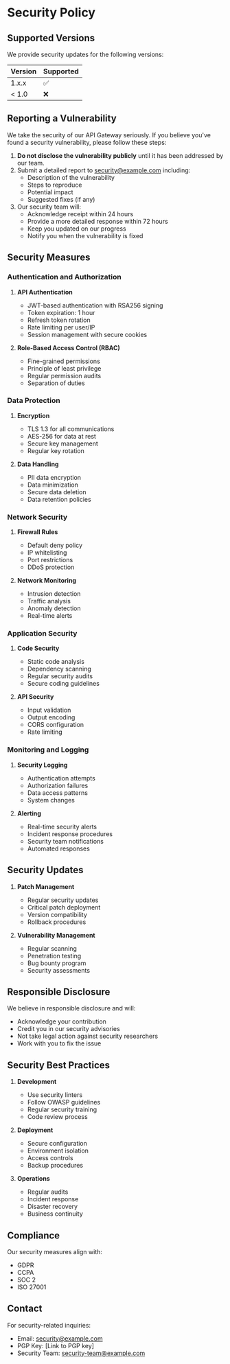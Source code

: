 # Security Policy

## Supported Versions

We provide security updates for the following versions:

| Version | Supported          |
| ------- | ------------------ |
| 1.x.x   | :white_check_mark: |
| < 1.0   | :x:                |

## Reporting a Vulnerability

We take the security of our API Gateway seriously. If you believe you've found a security vulnerability, please follow these steps:

1. **Do not disclose the vulnerability publicly** until it has been addressed by our team.
2. Submit a detailed report to security@example.com including:
   - Description of the vulnerability
   - Steps to reproduce
   - Potential impact
   - Suggested fixes (if any)
3. Our security team will:
   - Acknowledge receipt within 24 hours
   - Provide a more detailed response within 72 hours
   - Keep you updated on our progress
   - Notify you when the vulnerability is fixed

## Security Measures

### Authentication and Authorization

1. **API Authentication**
   - JWT-based authentication with RSA256 signing
   - Token expiration: 1 hour
   - Refresh token rotation
   - Rate limiting per user/IP
   - Session management with secure cookies

2. **Role-Based Access Control (RBAC)**
   - Fine-grained permissions
   - Principle of least privilege
   - Regular permission audits
   - Separation of duties

### Data Protection

1. **Encryption**
   - TLS 1.3 for all communications
   - AES-256 for data at rest
   - Secure key management
   - Regular key rotation

2. **Data Handling**
   - PII data encryption
   - Data minimization
   - Secure data deletion
   - Data retention policies

### Network Security

1. **Firewall Rules**
   - Default deny policy
   - IP whitelisting
   - Port restrictions
   - DDoS protection

2. **Network Monitoring**
   - Intrusion detection
   - Traffic analysis
   - Anomaly detection
   - Real-time alerts

### Application Security

1. **Code Security**
   - Static code analysis
   - Dependency scanning
   - Regular security audits
   - Secure coding guidelines

2. **API Security**
   - Input validation
   - Output encoding
   - CORS configuration
   - Rate limiting

### Monitoring and Logging

1. **Security Logging**
   - Authentication attempts
   - Authorization failures
   - Data access patterns
   - System changes

2. **Alerting**
   - Real-time security alerts
   - Incident response procedures
   - Security team notifications
   - Automated responses

## Security Updates

1. **Patch Management**
   - Regular security updates
   - Critical patch deployment
   - Version compatibility
   - Rollback procedures

2. **Vulnerability Management**
   - Regular scanning
   - Penetration testing
   - Bug bounty program
   - Security assessments

## Responsible Disclosure

We believe in responsible disclosure and will:
- Acknowledge your contribution
- Credit you in our security advisories
- Not take legal action against security researchers
- Work with you to fix the issue

## Security Best Practices

1. **Development**
   - Use security linters
   - Follow OWASP guidelines
   - Regular security training
   - Code review process

2. **Deployment**
   - Secure configuration
   - Environment isolation
   - Access controls
   - Backup procedures

3. **Operations**
   - Regular audits
   - Incident response
   - Disaster recovery
   - Business continuity

## Compliance

Our security measures align with:
- GDPR
- CCPA
- SOC 2
- ISO 27001

## Contact

For security-related inquiries:
- Email: security@example.com
- PGP Key: [Link to PGP key]
- Security Team: security-team@example.com 